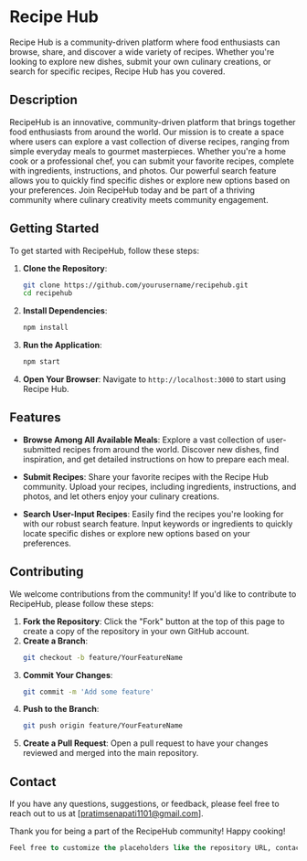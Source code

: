 # Recipe Hub

Recipe Hub is a community-driven platform where food enthusiasts can browse, share, and discover a wide variety of recipes. Whether you're looking to explore new dishes, submit your own culinary creations, or search for specific recipes, Recipe Hub has you covered.

## Description

RecipeHub is an innovative, community-driven platform that brings together food enthusiasts from around the world. Our mission is to create a space where users can explore a vast collection of diverse recipes, ranging from simple everyday meals to gourmet masterpieces.
Whether you're a home cook or a professional chef, you can submit your favorite recipes, complete with ingredients, instructions, and photos. Our powerful search feature allows you to quickly find specific dishes or explore new options based on your preferences.
Join RecipeHub today and be part of a thriving community where culinary creativity meets community engagement.

## Getting Started

To get started with RecipeHub, follow these steps:

1. **Clone the Repository**:
   ```sh
   git clone https://github.com/yourusername/recipehub.git
   cd recipehub
   ```
2. **Install Dependencies**:
   ```sh
   npm install
   ```
3. **Run the Application**:
   ```sh
   npm start
   ```
4. **Open Your Browser**:
   Navigate to `http://localhost:3000` to start using Recipe Hub.

## Features

- **Browse Among All Available Meals**: Explore a vast collection of user-submitted recipes from around the world. Discover new dishes, find inspiration, and get detailed instructions on how to prepare each meal.

- **Submit Recipes**: Share your favorite recipes with the Recipe Hub community. Upload your recipes, including ingredients, instructions, and photos, and let others enjoy your culinary creations.

- **Search User-Input Recipes**: Easily find the recipes you're looking for with our robust search feature. Input keywords or ingredients to quickly locate specific dishes or explore new options based on your preferences.

## Contributing

We welcome contributions from the community! If you'd like to contribute to RecipeHub, please follow these steps:

1. **Fork the Repository**:
   Click the "Fork" button at the top of this page to create a copy of the repository in your own GitHub account.
2. **Create a Branch**:
   ```sh
   git checkout -b feature/YourFeatureName
   ```
3. **Commit Your Changes**:
   ```sh
   git commit -m 'Add some feature'
   ```
4. **Push to the Branch**:
   ```sh
   git push origin feature/YourFeatureName
   ```
5. **Create a Pull Request**:
   Open a pull request to have your changes reviewed and merged into the main repository.

## Contact

If you have any questions, suggestions, or feedback, please feel free to reach out to us at [pratimsenapati1101@gmail.com].

Thank you for being a part of the RecipeHub community! Happy cooking!
```sql
Feel free to customize the placeholders like the repository URL, contact email, and any other specific details related to your project.
```

